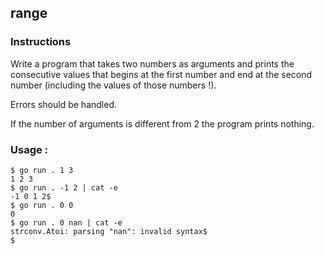 ## range

### Instructions

Write a program that takes two numbers as arguments and prints the consecutive values that begins at the first number and end at the second number (including the values of those numbers !).

Errors should be handled.

If the number of arguments is different from 2 the program prints nothing.

### Usage :

```console
$ go run . 1 3
1 2 3
$ go run . -1 2 | cat -e
-1 0 1 2$
$ go run . 0 0
0
$ go run . 0 nan | cat -e
strconv.Atoi: parsing "nan": invalid syntax$
$
```

